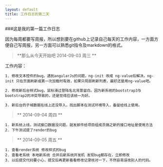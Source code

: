 ```yaml
---
layout: default
title: 工作日志的第二天
---
```


###这是我的第一篇工作日志

因为每周都要写周报，所以想到要在github上记录自己每天的工作内容，一方面方便自己写周报，另一方面可以熟悉git指令及markdown的格式。

> **那么从今天开始吧 2014-09-03 周三 **

工作内容： 

	1. 修改文本控件的bug，遇到angularJs的问题，ng-init 改成 ng-value后解决。ng-init 只在页面刷新或第一次加载时有效，如果只局部刷新列表，最好还是用ng-value吧。

    2. 修改新后台样式bug，鼠标滑过登陆名北背景留白。因为新系统的bootstrap3与bootstrap2的冲突导致的，还是觉得应该统一为好。

    3. 新后台的子域数据在线上还没导入，找出脚本在测试环境导入，备留给线上使用。

> ** 2014-09-04 周四 **

	1. 新系统上线，测试接口数据没问题，就发邮件给项目组成员搞之新的接口地址是使用方法
	2. 下午测试提了render的bug

> ** 2014-09-05 周五 **

	1. 查看render系统 修改样式的bug
	2. 查看老系统 本地新系统 合并后新系统开发机 发现bug都存在，立即修改
	3. 以后提交代码要小心，提交后再更新看看修改记录核对一下，不然容易误改别人的代码。
	
